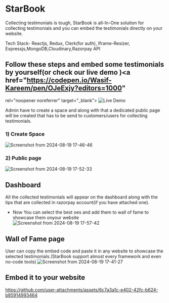 # StarBook

Collecting testimonials is tough, StarBook is all-In-One solution for collecting testimonials and you can embed the testimonials directly on your website.

Tech Stack- Reactjs, Redux, Clerk(for auth), Iframe-Resizer, Expressjs,MongoDB,Cloudinary,Razorpay API

## Follow these steps and embed some testimonials by yourself(or check our live demo )<a href="https://codepen.io/Wasif-Kareem/pen/OJeExjy?editors=1000"

rel="noopener noreferrer"
target="\_blank">
<img src="https://img.shields.io/badge/Live-Demo-brightgreen?style=for-the-badge&logo=appveyor" alt="Live Demo">
</a>

Admin have to create a space and along with that a dedicated public page will be created that has to be send to customers/users for collecting testimonials.

### 1) Create Space

![Screenshot from 2024-08-19 17-46-46](https://github.com/user-attachments/assets/c2533fd1-9bbf-4233-8f39-74793ef7616e)

### 2) Public page

![Screenshot from 2024-08-19 17-52-33](https://github.com/user-attachments/assets/0bf4e7c5-6129-4fa1-a6d1-7d4eee02d8ce)

## Dashboard

All the collected testimonials will appear on the dashboard along with the tips that are collected in razorpay account(if you have attached one).

- Now You can select the best oes and add them to wall of fame to showcase them onyour website
  ![Screenshot from 2024-08-19 17-57-42](https://github.com/user-attachments/assets/358fca08-a704-4608-9f7b-30ba8e1c7b76)

## Wall of Fame page

User can copy the embed code and paste it in any website to showcase the selected testimonials.(StarBook support almost every framework and even no-code tools)
![Screenshot from 2024-08-19 17-41-27](https://github.com/user-attachments/assets/ca56ec6b-6080-4a2b-a62c-0b376f41f16d)

## Embed it to your website

https://github.com/user-attachments/assets/6c7a3a1c-e402-42fc-b624-b85914993464
